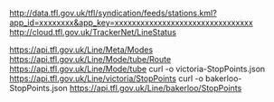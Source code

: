 http://data.tfl.gov.uk/tfl/syndication/feeds/stations.kml?app_id=xxxxxxxx&app_key=xxxxxxxxxxxxxxxxxxxxxxxxxxxxxxxx
http://cloud.tfl.gov.uk/TrackerNet/LineStatus

https://api.tfl.gov.uk/Line/Meta/Modes
https://api.tfl.gov.uk/Line/Mode/tube/Route
https://api.tfl.gov.uk/Line/Mode/tube
curl -o victoria-StopPoints.json https://api.tfl.gov.uk/Line/victoria/StopPoints
curl -o bakerloo-StopPoints.json https://api.tfl.gov.uk/Line/bakerloo/StopPoints


